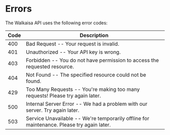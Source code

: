 # Errors

The Walkaisa API uses the following error codes:

| Code | Description                                                                               |
| ---- | ----------------------------------------------------------------------------------------- |
| 400  | Bad Request -- Your request is invalid.                                                   |
| 401  | Unauthorized -- Your API key is wrong.                                                    |
| 403  | Forbidden -- You do not have permission to access the requested resource.                 |
| 404  | Not Found -- The specified resource could not be found.                                   |
| 429  | Too Many Requests -- You're making too many requests! Please try again later.             |
| 500  | Internal Server Error -- We had a problem with our server. Try again later.               |
| 503  | Service Unavailable -- We're temporarily offline for maintenance. Please try again later. |
